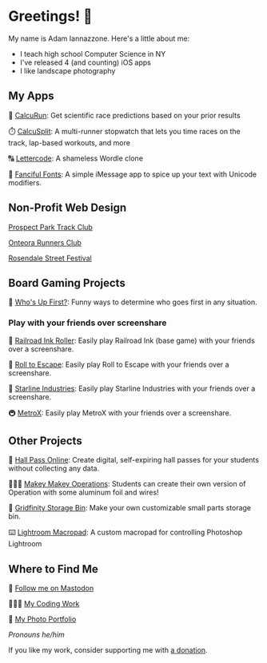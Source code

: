 # Greetings! 👋

My name is Adam Iannazzone. Here's a little about me:
* I teach high school Computer Science in NY
* I've released 4 (and counting) iOS apps
* I like landscape photography

## My Apps
👟 [CalcuRun](https://apps.apple.com/us/app/calcurun/id1554474187): Get scientific race predictions based on your prior results

⏱️ [CalcuSplit](https://apps.apple.com/us/app/calcusplit/id1563953421): A multi-runner stopwatch that lets you time races on the track, lap-based workouts, and more

🔠 [Lettercode](https://apps.apple.com/us/app/lettercode/id1603512717): A shameless Wordle clone

🧐 [Fanciful Fonts](https://apps.apple.com/us/app/fanciful-fonts/id6446179951): A simple iMessage app to spice up your text with Unicode modifiers.

## Non-Profit Web Design
[Prospect Park Track Club](https://pptc.org/)

[Onteora Runners Club](https://www.onteorarunners.org/)

[Rosendale Street Festival](https://www.rosendalestreetfestival.org/)

## Board Gaming Projects
🥇 [Who's Up First?](https://whosupfirst.com): Funny ways to determine who goes first in any situation.

### Play with your friends over screenshare

🚂 [Railroad Ink Roller](https://github.com/jiannazzone/Railroad-Ink-Base/tree/master): Easily play Railroad Ink (base game) with your friends over a screenshare.

🎲 [Roll to Escape](https://github.com/jiannazzone/Roll-To-Escape/tree/master): Easily play Roll to Escape with your friends over a screenshare.

🚀 [Starline Industries](https://github.com/jiannazzone/Starline-Industries/tree/master): Easily play Starline Industries with your friends over a screenshare.

🚇 [MetroX](https://jiannazzone.github.io/MetroX/): Easily play MetroX with your friends over a screenshare.

## Other Projects
🚽 [Hall Pass Online](https://github.com/jiannazzone/Digital-Hall-Pass): Create digital, self-expiring hall passes for your students without collecting any data.

👩🏼‍⚕️ [Makey Makey Operations](https://github.com/jiannazzone/Makey-Makey-Operation): Students can create their own version of Operation with some aluminum foil and wires!

🔩 [Gridfinity Storage Bin](https://github.com/jiannazzone/Gridfinity-Small-Parts): Make your own customizable small parts storage bin.

⌨️ [Lightroom Macropad](https://github.com/jiannazzone/Lightroom-Macropad): A custom macropad for controlling Photoshop Lightroom

## Where to Find Me
🐘 <a rel="me" href="https://mas.to/@Domiku">Follow me on Mastodon</a>

🧑🏻‍💻 <a href="https://apps.iannaz.zone">My Coding Work</a>

📸 <a href="https://photos.iannaz.zone">My Photo Portfolio</a>

_Pronouns he/him_

If you like my work, consider supporting me with [a donation](https://www.buymeacoffee.com/aiannazzone).

